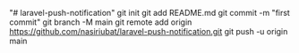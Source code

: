 "# laravel-push-notification"  git init git add README.md git commit -m "first commit" git branch -M main git remote add origin https://github.com/nasiriubat/laravel-push-notification.git git push -u origin main
